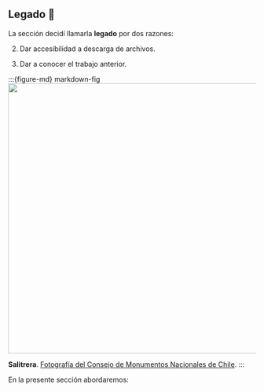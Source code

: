 ## Legado 🔀

La sección decidí llamarla **legado** por dos razones:

2. Dar accesibilidad a descarga de archivos.

2. Dar a conocer el trabajo anterior.

:::{figure-md} markdown-fig
<img src="https://www.monumentos.gob.cl/sites/default/files/styles/large-16_9/public/articles-22615_imagen_06.jpg?itok=F0xvAI8v" width="550px">

**Salitrera**. <a href="https://www.monumentos.gob.cl/patrimonio-mundial/lista-actual/humberstone-santa-laura">Fotografía del Consejo de Monumentos Nacionales de Chile</a>.
:::

En la presente sección abordaremos:

```{tableofcontents}
```
